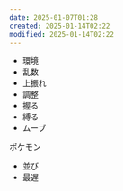 ```yaml
---
date: 2025-01-07T01:28
created: 2025-01-14T02:22
modified: 2025-01-14T02:22
---
```



- 環境
- 乱数
- 上振れ
- 調整
- 握る
- 縛る
- ムーブ

ポケモン
- 並び
- 最遅